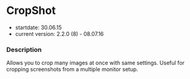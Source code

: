 # CropShot

- startdate: 30.06.15
- current version: 2.2.0 (8) -  08.07.16

### Description

Allows you to crop many images at once with same settings. Useful for cropping screenshots from a multiple monitor setup. 